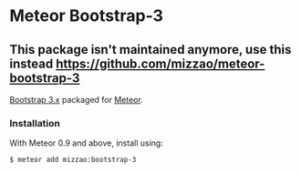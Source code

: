 Meteor Bootstrap-3
==================

## This package isn't maintained anymore, use this instead https://github.com/mizzao/meteor-bootstrap-3

[Bootstrap 3.x](http://getbootstrap.com) packaged for [Meteor](http://meteor.com).


### Installation

With Meteor 0.9 and above, install using:

```sh
$ meteor add mizzao:bootstrap-3
```
